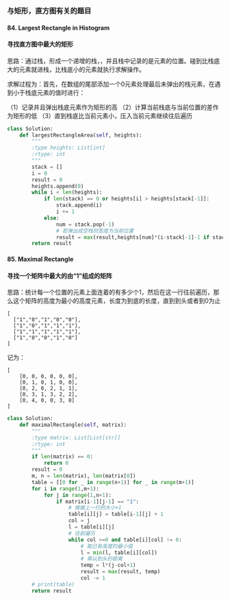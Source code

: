### 与矩形，直方图有关的题目

#### 84. Largest Rectangle in Histogram
#### 寻找直方图中最大的矩形

思路：通过栈，形成一个递增的栈，，并且栈中记录的是元素的位置。碰到比栈底大的元素就进栈，比栈底小的元素就执行求解操作。

求解过程为：首先，在数组的尾部添加一个0元素处理最后未弹出的栈元素，在遇到小于栈底元素的值时进行：

（1）记录并且弹出栈底元素作为矩形的高
（2）计算当前栈底与当前位置的差作为矩形的低
（3）直到栈底比当前元素小，压入当前元素继续往后遍历

```python
class Solution:
    def largestRectangleArea(self, heights):
        """
        :type heights: List[int]
        :rtype: int
        """
        stack = []
        i = 0
        result = 0
        heights.append(0)
        while i < len(heights):
            if len(stack) == 0 or heights[i] > heights[stack[-1]]:
                stack.append(i)
                i += 1
            else:
                num = stack.pop(-1)
                # 若弹出成空栈则宽度为当前位置
                result = max(result,heights[num]*(i-stack[-1]-1 if stack else i))
        return result           
```


#### 85. Maximal Rectangle
#### 寻找一个矩阵中最大的由“1”组成的矩阵

思路：统计每一个位置的元素上面连着的有多少个1，然后在这一行往前遍历，那么这个矩阵的高度为最小的高度元素，长度为到底的长度，直到到头或者到0为止
```
[
  ["1","0","1","0","0"],
  ["1","0","1","1","1"],
  ["1","1","1","1","1"],
  ["1","0","0","1","0"]
]
```
记为：
```
[
    [0, 0, 0, 0, 0, 0], 
    [0, 1, 0, 1, 0, 0], 
    [0, 2, 0, 2, 1, 1], 
    [0, 3, 1, 3, 2, 2], 
    [0, 4, 0, 0, 3, 0]
]
```
```python
class Solution:
    def maximalRectangle(self, matrix):
        """
        :type matrix: List[List[str]]
        :rtype: int
        """
        if len(matrix) == 0:
            return 0
        result = 0
        m, n = len(matrix), len(matrix[0])
        table = [[0 for _ in range(n+1)] for _ in range(m+1)]
        for i in range(1,m+1):
            for j in range(1,n+1):
                if matrix[i-1][j-1] == "1":
                    # 根据上一行的大小+1
                    table[i][j] = table[i-1][j] + 1
                    col = j
                    l = table[i][j]
                    # 往前遍历
                    while col >=0 and table[i][col] != 0:
                        # 取已有高度的最小值
                        l = min(l, table[i][col])
                        # 乘以到头的距离
                        temp = l*(j-col+1)
                        result = max(result, temp)
                        col -= 1
        # print(table)
        return result
```



